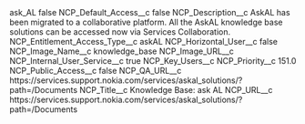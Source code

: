 <?xml version="1.0" encoding="UTF-8"?>
<CustomMetadata xmlns="http://soap.sforce.com/2006/04/metadata" xmlns:xsi="http://www.w3.org/2001/XMLSchema-instance" xmlns:xsd="http://www.w3.org/2001/XMLSchema">
    <label>ask_AL</label>
    <protected>false</protected>
    <values>
        <field>NCP_Default_Access__c</field>
        <value xsi:type="xsd:boolean">false</value>
    </values>
    <values>
        <field>NCP_Description__c</field>
        <value xsi:type="xsd:string">AskAL has been migrated to a collaborative platform. All the AskAL knowledge base solutions can be accessed now via Services Collaboration.</value>
    </values>
    <values>
        <field>NCP_Entitlement_Access_Type__c</field>
        <value xsi:type="xsd:string">askAL</value>
    </values>
    <values>
        <field>NCP_Horizontal_User__c</field>
        <value xsi:type="xsd:boolean">false</value>
    </values>
    <values>
        <field>NCP_Image_Name__c</field>
        <value xsi:type="xsd:string">knowledge_base</value>
    </values>
    <values>
        <field>NCP_Image_URL__c</field>
        <value xsi:nil="true"/>
    </values>
    <values>
        <field>NCP_Internal_User_Service__c</field>
        <value xsi:type="xsd:boolean">true</value>
    </values>
    <values>
        <field>NCP_Key_Users__c</field>
        <value xsi:nil="true"/>
    </values>
    <values>
        <field>NCP_Priority__c</field>
        <value xsi:type="xsd:double">151.0</value>
    </values>
    <values>
        <field>NCP_Public_Access__c</field>
        <value xsi:type="xsd:boolean">false</value>
    </values>
    <values>
        <field>NCP_QA_URL__c</field>
        <value xsi:type="xsd:string">https://services.support.nokia.com/services/askal_solutions/?path=/Documents</value>
    </values>
    <values>
        <field>NCP_Title__c</field>
        <value xsi:type="xsd:string">Knowledge Base: ask AL</value>
    </values>
    <values>
        <field>NCP_URL__c</field>
        <value xsi:type="xsd:string">https://services.support.nokia.com/services/askal_solutions/?path=/Documents</value>
    </values>
</CustomMetadata>
